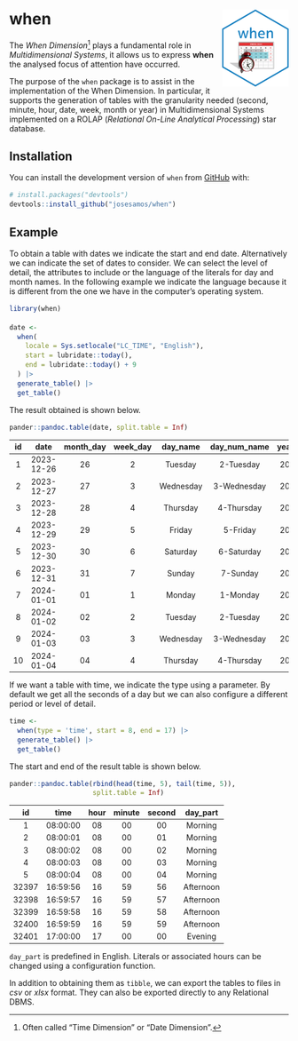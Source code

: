 
<!-- README.md is generated from README.Rmd. Please edit that file -->

# when <a href="https://josesamos.github.io/when/"><img src="man/figures/logo.png" align="right" height="139" alt="when website" /></a>

<!-- badges: start -->
<!-- badges: end -->

The *When Dimension*[^1] plays a fundamental role in *Multidimensional
Systems*, it allows us to express **when** the analysed focus of
attention have occurred.

The purpose of the `when` package is to assist in the implementation of
the When Dimension. In particular, it supports the generation of tables
with the granularity needed (second, minute, hour, date, week, month or
year) in Multidimensional Systems implemented on a ROLAP (*Relational
On-Line Analytical Processing*) star database.

## Installation

You can install the development version of `when` from
[GitHub](https://github.com/) with:

``` r
# install.packages("devtools")
devtools::install_github("josesamos/when")
```

## Example

To obtain a table with dates we indicate the start and end date.
Alternatively we can indicate the set of dates to consider. We can
select the level of detail, the attributes to include or the language of
the literals for day and month names. In the following example we
indicate the language because it is different from the one we have in
the computer’s operating system.

``` r
library(when)

date <-
  when(
    locale = Sys.setlocale("LC_TIME", "English"),
    start = lubridate::today(),
    end = lubridate::today() + 9
  ) |>
  generate_table() |>
  get_table()
```

The result obtained is shown below.

``` r
pander::pandoc.table(date, split.table = Inf)
```

| id  |    date    | month_day | week_day | day_name  | day_num_name | year_week | week | year_month | month | month_name | month_num_name | year |
|:---:|:----------:|:---------:|:--------:|:---------:|:------------:|:---------:|:----:|:----------:|:-----:|:----------:|:--------------:|:----:|
|  1  | 2023-12-26 |    26     |    2     |  Tuesday  |  2-Tuesday   |  2023-52  |  52  |  2023-12   |  12   |  December  |  12-December   | 2023 |
|  2  | 2023-12-27 |    27     |    3     | Wednesday | 3-Wednesday  |  2023-52  |  52  |  2023-12   |  12   |  December  |  12-December   | 2023 |
|  3  | 2023-12-28 |    28     |    4     | Thursday  |  4-Thursday  |  2023-52  |  52  |  2023-12   |  12   |  December  |  12-December   | 2023 |
|  4  | 2023-12-29 |    29     |    5     |  Friday   |   5-Friday   |  2023-52  |  52  |  2023-12   |  12   |  December  |  12-December   | 2023 |
|  5  | 2023-12-30 |    30     |    6     | Saturday  |  6-Saturday  |  2023-52  |  52  |  2023-12   |  12   |  December  |  12-December   | 2023 |
|  6  | 2023-12-31 |    31     |    7     |  Sunday   |   7-Sunday   |  2023-53  |  53  |  2023-12   |  12   |  December  |  12-December   | 2023 |
|  7  | 2024-01-01 |    01     |    1     |  Monday   |   1-Monday   |  2024-01  |  01  |  2024-01   |  01   |  January   |   01-January   | 2024 |
|  8  | 2024-01-02 |    02     |    2     |  Tuesday  |  2-Tuesday   |  2024-01  |  01  |  2024-01   |  01   |  January   |   01-January   | 2024 |
|  9  | 2024-01-03 |    03     |    3     | Wednesday | 3-Wednesday  |  2024-01  |  01  |  2024-01   |  01   |  January   |   01-January   | 2024 |
| 10  | 2024-01-04 |    04     |    4     | Thursday  |  4-Thursday  |  2024-01  |  01  |  2024-01   |  01   |  January   |   01-January   | 2024 |

If we want a table with time, we indicate the type using a parameter. By
default we get all the seconds of a day but we can also configure a
different period or level of detail.

``` r
time <-
  when(type = 'time', start = 8, end = 17) |>
  generate_table() |>
  get_table()
```

The start and end of the result table is shown below.

``` r
pander::pandoc.table(rbind(head(time, 5), tail(time, 5)),
                     split.table = Inf)
```

|  id   |   time   | hour | minute | second | day_part  |
|:-----:|:--------:|:----:|:------:|:------:|:---------:|
|   1   | 08:00:00 |  08  |   00   |   00   |  Morning  |
|   2   | 08:00:01 |  08  |   00   |   01   |  Morning  |
|   3   | 08:00:02 |  08  |   00   |   02   |  Morning  |
|   4   | 08:00:03 |  08  |   00   |   03   |  Morning  |
|   5   | 08:00:04 |  08  |   00   |   04   |  Morning  |
| 32397 | 16:59:56 |  16  |   59   |   56   | Afternoon |
| 32398 | 16:59:57 |  16  |   59   |   57   | Afternoon |
| 32399 | 16:59:58 |  16  |   59   |   58   | Afternoon |
| 32400 | 16:59:59 |  16  |   59   |   59   | Afternoon |
| 32401 | 17:00:00 |  17  |   00   |   00   |  Evening  |

`day_part` is predefined in English. Literals or associated hours can be
changed using a configuration function.

In addition to obtaining them as `tibble`, we can export the tables to
files in *csv* or *xlsx* format. They can also be exported directly to
any Relational DBMS.

[^1]: Often called “Time Dimension” or “Date Dimension”.
